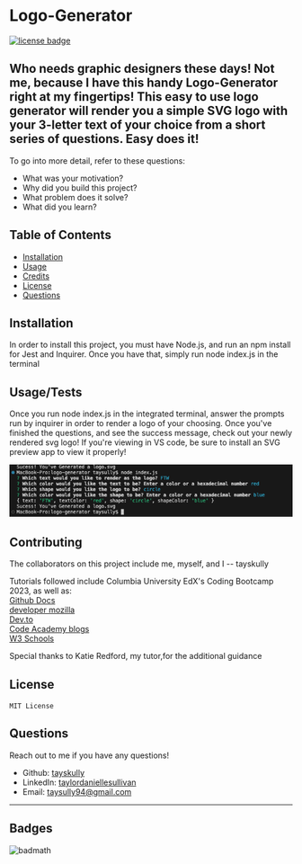 # Logo-Generator
[![license badge](https://img.shields.io/badge/License-MIT-green)](LICENSE)
## Who needs graphic designers these days! Not me, because I have this handy Logo-Generator right at my fingertips! This easy to use logo generator will render you a simple SVG logo with your 3-letter text of your choice from a short series of questions. Easy does it! 

To go into more detail, refer to these questions:
- What was your motivation?
- Why did you build this project?
- What problem does it solve?
- What did you learn?

## Table of Contents
 
- [Installation](#installation)
- [Usage](#usage)
- [Credits](#credits)
- [License](#license)
- [Questions](#questions)

## Installation

In order to install this project, you must have Node.js, and run an npm install for Jest and Inquirer. Once you have that, simply run node index.js in the terminal 

## Usage/Tests

Once you run node index.js in the integrated terminal, answer the prompts run by inquirer in order to render a logo of your choosing. Once you've finished the questions, and see the success message, check out your newly rendered svg logo! If you're viewing in VS code, be sure to install an SVG preview app to view it properly! 

  ![Logo-Generator in action](assets/images/screenshot.png)

## Contributing

The collaborators on this project include me, myself, and I -- tayskully
   

Tutorials followed include Columbia University EdX's Coding Bootcamp 2023, as well as:  
 [Github Docs](https://docs.github.com/en)  
 [developer mozilla](https://developer.mozilla.org/en-US/)  
 [Dev.to](https://dev.to/)  
 [Code Academy blogs](https://www.codecademy.com/resources/blog/)  
 [W3 Schools](https://www.w3schools.com/)

Special thanks to Katie Redford, my tutor,for the additional guidance 

## License 
    MIT License

## Questions

Reach out to me if you have any questions!
- Github: [tayskully](https://github.com/tayskully)
- LinkedIn: [taylordaniellesullivan](https://www.linkedin.com/in/taylordaniellesullivan/)
- Email: taysully94@gmail.com

---

## Badges

![badmath](https://img.shields.io/github/languages/top/lernantino/badmath)